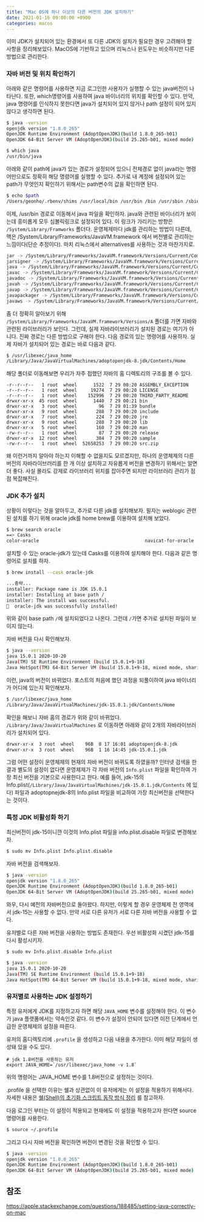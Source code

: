 ```yaml
---
title: "Mac OS에 하나 이상의 다른 버전의 JDK 설치하기"
date: 2021-01-16 09:00:00 +0900
categories: macos
---
```


이미 JDK가 설치되어 있는 환경에서 또 다른 JDK의 설치가 필요한 경우 고려해야 할 사항을 정리해보았다. MacOS에 기반하고 있으며 리눅스나 윈도우는 비슷하지만 다른 방법으로 관리한다.

### 자바 버전 및 위치 확인하기

아래와 같은 명령어를 사용하면 지금 로그인한 사용자가 실행할 수 있는 java버전이 나타난다. 또한, which명령어를 사용하여 java 바이너리의 위치를 확인할 수 있다. 만약, java 명령어를 인식하지 못한다면 java가 설치되어 있지 않거나 path 설정이 되어 있지 않다고 생각하면 된다.

```bash
$ java -version
openjdk version "1.8.0_265"
OpenJDK Runtime Environment (AdoptOpenJDK)(build 1.8.0_265-b01)
OpenJDK 64-Bit Server VM (AdoptOpenJDK)(build 25.265-b01, mixed mode)

$ which java
/usr/bin/java
```

아래와 같이 path에 java가 있는 경로가 설정되어 있으니 전체경로 없이 java라는 명령어만으로도 정확히 해당 명령어를 실행할 수 있다. 추가로 내 계정에 설정되어 있는 path가 무엇인지 확인하기 위해서는 path변수의 값을 확인하면 된다.

```bash
$ echo $path
/Users/geonho/.rbenv/shims /usr/local/bin /usr/bin /bin /usr/sbin /sbin /Applications/VMware Fusion.app/Contents/Public
```

이제, /usr/bin 경로로 이동해서 java 파일을 확인하자. java와 관련된 바이너리가 보이는데 흥미롭게 모두 심볼릭링크로 설정되어 있다. 이 링크가 가리키는 방향은 `/System/Library/Framworks` 폴더다. 운영체제마다 jdk를 관리하는 방법이 다른데, 맥은 /System/Library/Frameworks/JavaVM.framework 에서 버전별로 관리하는 느낌이다(단순 추정이다). 마치 리눅스에서 alternatives를 사용하는 것과 마찬가지로.

```bash
jar -> /System/Library/Frameworks/JavaVM.framework/Versions/Current/Commands/jar
jarsigner -> /System/Library/Frameworks/JavaVM.framework/Versions/Current/Commands/jarsigner
java -> /System/Library/Frameworks/JavaVM.framework/Versions/Current/Commands/java
javac -> /System/Library/Frameworks/JavaVM.framework/Versions/Current/Commands/javac
javadoc -> /System/Library/Frameworks/JavaVM.framework/Versions/Current/Commands/javadoc
javah -> /System/Library/Frameworks/JavaVM.framework/Versions/Current/Commands/javah
javap -> /System/Library/Frameworks/JavaVM.framework/Versions/Current/Commands/javap
javapackager -> /System/Library/Frameworks/JavaVM.framework/Versions/Current/Commands/javapackager
javaws -> /System/Library/Frameworks/JavaVM.framework/Versions/Current/Commands/javaws
```

좀 더 정확히 알아보기 위해 `/System/Library/Frameworks/JavaVM.framework/Versions/A` 폴더를 가면 자바와 관련된 라이브러리가 보인다. 그런데, 실제 자바라이브러리가 설치된 경로는 여기가 아니다. 진짜 경로는 다른 방법으로 구해야 한다. 다음 경로의 있는 명령어를 사용하자. 실제 자바가 설치되어 있는 경로는 바로 다음과 같다. 

```bash
$ /usr/libexec/java_home
/Library/Java/JavaVirtualMachines/adoptopenjdk-8.jdk/Contents/Home
```

해당 폴더로 이동해보면 우리가 자주 접했던 자바의 홈 디렉토리의 구조를 볼 수 있다. 

```
-r--r--r--   1 root  wheel      1522  7 29 00:20 ASSEMBLY_EXCEPTION
-r--r--r--   1 root  wheel     19274  7 29 00:20 LICENSE
-r--r--r--   1 root  wheel    152996  7 29 00:20 THIRD_PARTY_README
drwxr-xr-x  45 root  wheel      1440  7 29 00:21 bin
drwxr-xr-x   3 root  wheel        96  7 29 01:39 bundle
drwxr-xr-x   9 root  wheel       288  7 29 00:20 include
drwxr-xr-x   7 root  wheel       224  7 29 00:20 jre
drwxr-xr-x   9 root  wheel       288  7 29 00:20 lib
drwxr-xr-x   5 root  wheel       160  7 29 00:20 man
-rw-r--r--   1 root  wheel        87  7 29 00:20 release
drwxr-xr-x  12 root  wheel       384  7 29 00:20 sample
-rw-r--r--   1 root  wheel  52658253  7 29 00:20 src.zip
```

왜 이런거까지 알아야 하는지 이해할 수 없을지도 모르겠지만, 하나의 운영체제의 다른 버전의 자바라이브러리를 한 개 이상 설치하고 자유롭게 버전을 변경하기 위해서는 알면 더 좋다. 사실 몰라도 강제로 라이브러리 위치를 잡아주면 되지만 라이브러리 관리가 점점 복잡해진다.

### JDK 추가 설치

상황이 이렇다는 것을 알아두고, 추가로 다른 jdk를 설치해보자. 필자는 weblogic 관련된 설치를 하기 위해 oracle jdk를 home brew를 이용하여 설치해 보았다.

```bash
$ brew search oracle
==> Casks
color-oracle                                       navicat-for-oracle                                 oracle-jdk                                         oracle-jdk-javadoc
```

설치할 수 있는 oracle-jdk가 있는데 Casks를 이용하여 설치해야 한다. 다음과 같은 명령어로 설치를 하자. 

```bash
$ brew install --cask oracle-jdk

...중략...
installer: Package name is JDK 15.0.1
installer: Installing at base path /
installer: The install was successful.
🍺  oracle-jdk was successfully installed!
```

위와 같이 base path `/`에 설치되었다고 나온다. 그런데 `/`가면 추가로 설치된 파일이 보이지 않는다.

자바 버전을 다시 확인해보자.

```bash
$ java --version
java 15.0.1 2020-10-20
Java(TM) SE Runtime Environment (build 15.0.1+9-18)
Java HotSpot(TM) 64-Bit Server VM (build 15.0.1+9-18, mixed mode, sharing)
```

이런, java의 버전이 바뀌었다. 포스트의 처음에 했던 과정을 되풀이하여 java 바이너리가 어디에 있는지 확인해보자.

```bash
$ /usr/libexec/java_home
/Library/Java/JavaVirtualMachines/jdk-15.0.1.jdk/Contents/Home
```

확인을 해보니 자바 홈의 경로가 위와 같이 바뀌었다. `/Library/Java/JavaVirtualMachines` 로 이동하면 아래와 같이 2개의 자바라이브러리가 설치되어 있다.

```bash
drwxr-xr-x  3 root  wheel    96B  8 17 16:01 adoptopenjdk-8.jdk
drwxr-xr-x  3 root  wheel    96B  1 16 14:45 jdk-15.0.1.jdk
```

그럼 어떤 설정이 운영체제의 현재의 자바 버전이 바뀌도록 하였을까? 인터넷 검색을 한 결과 별도의 설정이 없다면 운영체제가 각 자바 버전의 `Info.plist` 파일을 확인하여 가장 최신 버전을 기본으로 사용한다고 한다. 예를 들어, jdk-15의 Info.plist(`/Library/Java/JavaVirtualMachines/jdk-15.0.1.jdk/Contents` 에 있다) 파일과  adoptopnejdk-8의 Info.plist 파일을 비교하여 가장 최신버전을 선택한다는 것이다. 

### 특정 JDK 비활성화 하기

최신버전이 jdk-15이니깐 이것의 Info.plist 파일을 info.plist.disable 파일로 변경해보자. 

```bash
$ sudo mv Info.plist Info.plist.disable
```

  자바 버전을 검색해보자.

```bash
$ java -version
openjdk version "1.8.0_265"
OpenJDK Runtime Environment (AdoptOpenJDK)(build 1.8.0_265-b01)
OpenJDK 64-Bit Server VM (AdoptOpenJDK)(build 25.265-b01, mixed mode)
```

와우, 다시 예전의 자바버전으로 돌아왔다. 하지만, 이렇게 할 경우 운영체제 전 영역에서 jdk-15는 사용할 수 없다. 만약 서로 다른 유저가 서로 다른 자바 버전을 사용할 수 없다. 

유저별로 다른 자바 버전을 사용하는 방법도 존재한다. 우선 비활성화 시켰던 jdk-15를 다시 활성시키자.

```bash
$ sudo mv Info.plist.disable Info.plist

$ java -version
java 15.0.1 2020-10-20
Java(TM) SE Runtime Environment (build 15.0.1+9-18)
Java HotSpot(TM) 64-Bit Server VM (build 15.0.1+9-18, mixed mode, sharing)
```

 ### 유저별로 사용하는 JDK 설정하기

특정 유저에게 JDK를 지정하고자 하면 해당 `JAVA_HOME` 변수를 설정해야 한다. 이 변수가 java 플랫폼에서는 약속인것 같다. 이 변수가 설정이 안되어 있다면 이전 단계에서 언급한 운영체제의 설정을 따른다. 

유저의 홈디렉토리에 `.profile` 을 생성하고 다음 내용을 추가한다. 이미 해당 파일이 생성돼 있을 수도 있다.

```shell
# jdk 1.8버전을 사용하는 유저
export JAVA_HOME=`/usr/libexec/java_home -v 1.8`
```

위의 명령어는 JAVA_HOME 변수를 1.8버전으로 설정하는 것이다.

 .profile 을 선택한 이유는 쉘과 상관없이 이 유저에게는 이 설정을 적용하기 위해서다. 자세한 내용은 [쉘(Shell)의 초기화 스크립트 동작 방식 정리](../linux/2021-01-15-shell-profile.md) 를 참고하자.

다음 로그인 부터는 이 설정이 적용되고 현재에도 이 설정을 적용하고자 한다면 source 명령어를 사용한다.

```bash
$ source ~/.profile
```

그리고 다시 자바 버전을 확인하면 버전이 변경된 것을 확인할 수 있다.

```bash
$ java -version
openjdk version "1.8.0_265"
OpenJDK Runtime Environment (AdoptOpenJDK)(build 1.8.0_265-b01)
OpenJDK 64-Bit Server VM (AdoptOpenJDK)(build 25.265-b01, mixed mode)
```

## 참조

https://apple.stackexchange.com/questions/188485/setting-java-correctly-on-mac